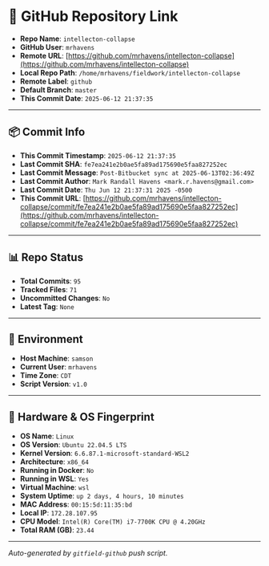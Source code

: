 # 🔗 GitHub Repository Link

- **Repo Name**: `intellecton-collapse`
- **GitHub User**: `mrhavens`
- **Remote URL**: [https://github.com/mrhavens/intellecton-collapse](https://github.com/mrhavens/intellecton-collapse)
- **Local Repo Path**: `/home/mrhavens/fieldwork/intellecton-collapse`
- **Remote Label**: `github`
- **Default Branch**: `master`
- **This Commit Date**: `2025-06-12 21:37:35`

---

## 📦 Commit Info

- **This Commit Timestamp**: `2025-06-12 21:37:35`
- **Last Commit SHA**: `fe7ea241e2b0ae5fa89ad175690e5faa827252ec`
- **Last Commit Message**: `Post-Bitbucket sync at 2025-06-13T02:36:49Z`
- **Last Commit Author**: `Mark Randall Havens <mark.r.havens@gmail.com>`
- **Last Commit Date**: `Thu Jun 12 21:37:31 2025 -0500`
- **This Commit URL**: [https://github.com/mrhavens/intellecton-collapse/commit/fe7ea241e2b0ae5fa89ad175690e5faa827252ec](https://github.com/mrhavens/intellecton-collapse/commit/fe7ea241e2b0ae5fa89ad175690e5faa827252ec)

---

## 📊 Repo Status

- **Total Commits**: `95`
- **Tracked Files**: `71`
- **Uncommitted Changes**: `No`
- **Latest Tag**: `None`

---

## 🧭 Environment

- **Host Machine**: `samson`
- **Current User**: `mrhavens`
- **Time Zone**: `CDT`
- **Script Version**: `v1.0`

---

## 🧬 Hardware & OS Fingerprint

- **OS Name**: `Linux`
- **OS Version**: `Ubuntu 22.04.5 LTS`
- **Kernel Version**: `6.6.87.1-microsoft-standard-WSL2`
- **Architecture**: `x86_64`
- **Running in Docker**: `No`
- **Running in WSL**: `Yes`
- **Virtual Machine**: `wsl`
- **System Uptime**: `up 2 days, 4 hours, 10 minutes`
- **MAC Address**: `00:15:5d:11:35:bd`
- **Local IP**: `172.28.107.95`
- **CPU Model**: `Intel(R) Core(TM) i7-7700K CPU @ 4.20GHz`
- **Total RAM (GB)**: `23.44`

---

_Auto-generated by `gitfield-github` push script._
